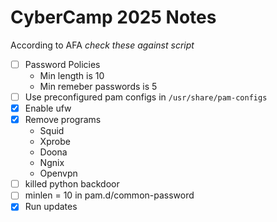 # CyberCamp 2025 Notes
According to AFA *check these against script*
- [ ] Password Policies
  * Min length is 10
  * Min remeber passwords is 5
- [ ] Use preconfigured pam configs in `/usr/share/pam-configs`
- [x] Enable ufw
- [x] Remove programs
  * Squid
  * Xprobe
  * Doona
  * Ngnix
  * Openvpn
- [ ] killed python backdoor
- [ ] minlen = 10 in pam.d/common-password
- [x] Run updates

